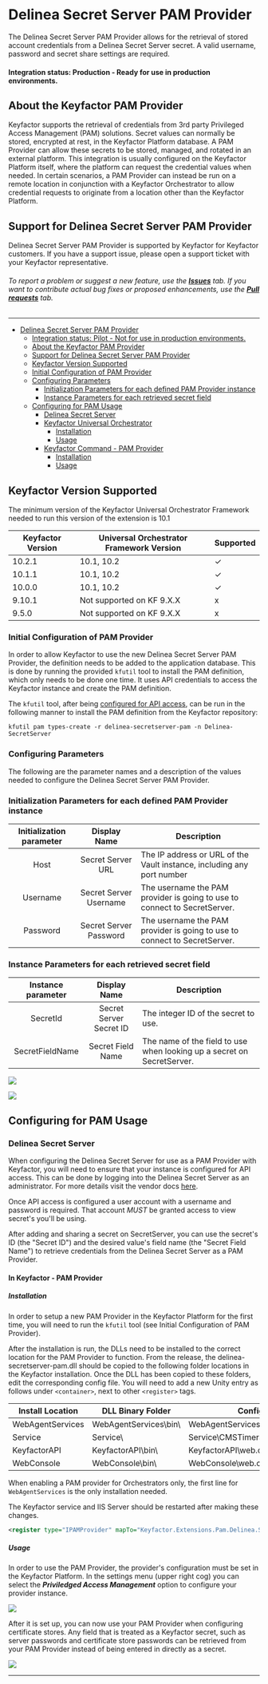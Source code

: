 # Delinea Secret Server PAM Provider

The Delinea Secret Server PAM Provider allows for the retrieval of stored account credentials from a Delinea Secret Server secret. A valid username, password and secret share settings are required.

#### Integration status: Production - Ready for use in production environments.


## About the Keyfactor PAM Provider

Keyfactor supports the retrieval of credentials from 3rd party Privileged Access Management (PAM) solutions. Secret values can normally be stored, encrypted at rest, in the Keyfactor Platform database. A PAM Provider can allow these secrets to be stored, managed, and rotated in an external platform. This integration is usually configured on the Keyfactor Platform itself, where the platform can request the credential values when needed. In certain scenarios, a PAM Provider can instead be run on a remote location in conjunction with a Keyfactor Orchestrator to allow credential requests to originate from a location other than the Keyfactor Platform.


## Support for Delinea Secret Server PAM Provider

Delinea Secret Server PAM Provider is supported by Keyfactor for Keyfactor customers. If you have a support issue, please open a support ticket with your Keyfactor representative.

###### To report a problem or suggest a new feature, use the **[Issues](../../issues)** tab. If you want to contribute actual bug fixes or proposed enhancements, use the **[Pull requests](../../pulls)** tab.


---




- [Delinea Secret Server PAM Provider](#delinea-secret-server-pam-provider)
    * [Integration status: Pilot - Not for use in production environments.](#integration-status--pilot---not-for-use-in-production-environments)
    * [About the Keyfactor PAM Provider](#about-the-keyfactor-pam-provider)
    * [Support for Delinea Secret Server PAM Provider](#support-for-delinea-secret-server-pam-provider)
    * [Keyfactor Version Supported](#keyfactor-version-supported)
    * [Initial Configuration of PAM Provider](#initial-configuration-of-pam-provider)
    * [Configuring Parameters](#configuring-parameters)
        + [Initialization Parameters for each defined PAM Provider instance](#initialization-parameters-for-each-defined-pam-provider-instance)
        + [Instance Parameters for each retrieved secret field](#instance-parameters-for-each-retrieved-secret-field)
    * [Configuring for PAM Usage](#configuring-for-pam-usage)
        + [Delinea Secret Server](#delinea-secret-server)
        + [Keyfactor Universal Orchestrator](#keyfactor-universal-orchestrator)
            - [Installation](#installation)
            - [Usage](#usage)
        + [Keyfactor Command - PAM Provider](#keyfactor-command---pam-provider)
            - [Installation](#installation-1)
            - [Usage](#usage-1)

## Keyfactor Version Supported

The minimum version of the Keyfactor Universal Orchestrator Framework needed to run this version of the extension is 10.1

| Keyfactor Version | Universal Orchestrator Framework Version | Supported    |
|-------------------|------------------------------------------|--------------|
| 10.2.1            | 10.1, 10.2                               | &check;      |
| 10.1.1            | 10.1, 10.2                               | &check;      |
| 10.0.0            | 10.1, 10.2                               | &check;      |
| 9.10.1            | Not supported on KF 9.X.X                | x            |
| 9.5.0             | Not supported on KF 9.X.X                | x            |

### Initial Configuration of PAM Provider
In order to allow Keyfactor to use the new Delinea Secret Server PAM Provider, the definition needs to be added to the application database.
This is done by running the provided `kfutil` tool to install the PAM definition, which only needs to be done one time. It uses API credentials to access the Keyfactor instance and create the PAM definition.

The `kfutil` tool, after being [configured for API access](https://github.com/Keyfactor/kfutil#quickstart), can be run in the following manner to install the PAM definition from the Keyfactor repository:

```
kfutil pam types-create -r delinea-secretserver-pam -n Delinea-SecretServer
```

### Configuring Parameters
The following are the parameter names and a description of the values needed to configure the Delinea Secret Server PAM Provider.

### Initialization Parameters for each defined PAM Provider instance
| Initialization parameter |      Display Name       | Description                                                               |
|:------------------------:|:-----------------------:|---------------------------------------------------------------------------|
|           Host           |    Secret Server URL    | The IP address or URL of the Vault instance, including any port number    |
|         Username         | Secret Server Username  | The username the PAM provider is going to use to connect to SecretServer. |
|         Password         | Secret Server Password  | The username the PAM provider is going to use to connect to SecretServer. |



### Instance Parameters for each retrieved secret field
| Instance parameter |       Display Name       | Description                                                            |
|:------------------:|:------------------------:|------------------------------------------------------------------------|
|      SecretId      | Secret Server Secret ID  | The integer ID of the secret to use.                                   |
|  SecretFieldName   |    Secret Field Name     | The name of the field to use when looking up a secret on SecretServer. |

![](../images/config.png)

![](images/config.png)

## Configuring for PAM Usage
### Delinea Secret Server
When configuring the Delinea Secret Server for use as a PAM Provider with Keyfactor, you will need to ensure that your 
instance is configured for API access. This can be done by logging into the Delinea Secret Server as an administrator.
For more details visit the vendor docs [here](https://docs.delinea.com/secrets/current/api-scripting/sdk-cli/index.md#setup_procedure).

Once API access is configured a user account with a username and password is required. That account *MUST* be granted access 
to view secret's you'll be using. 

After adding and sharing a secret on SecretServer, you can use the secret's ID (the "Secret ID") and the desired value's 
field name (the "Secret Field Name") to retrieve credentials from the Delinea Secret Server as a PAM Provider.

#### In Keyfactor - PAM Provider
##### Installation
In order to setup a new PAM Provider in the Keyfactor Platform for the first time, you will need to run the `kfutil` tool (see Initial Configuration of PAM Provider).

After the installation is run, the DLLs need to be installed to the correct location for the PAM Provider to function. From the release, the delinea-secretserver-pam.dll should be copied to the following folder locations in the Keyfactor installation. Once the DLL has been copied to these folders, edit the corresponding config file. You will need to add a new Unity entry as follows under `<container>`, next to other `<register>` tags.

| Install Location | DLL Binary Folder | Config File |
| --- | --- | --- |
| WebAgentServices | WebAgentServices\bin\ | WebAgentServices\web.config |
| Service | Service\ | Service\CMSTimerService.exe.config |
| KeyfactorAPI | KeyfactorAPI\bin\ | KeyfactorAPI\web.config |
| WebConsole | WebConsole\bin\ | WebConsole\web.config |

When enabling a PAM provider for Orchestrators only, the first line for `WebAgentServices` is the only installation needed.

The Keyfactor service and IIS Server should be restarted after making these changes.

```xml
<register type="IPAMProvider" mapTo="Keyfactor.Extensions.Pam.Delinea.SecretServerPam, delinea-secretserver-pam" name="Delinea-SecretServer" />
```




##### Usage
In order to use the PAM Provider, the provider's configuration must be set in the Keyfactor Platform. In the settings menu (upper right cog) you can select the ___Priviledged Access Management___ option to configure your provider instance.

![](images/setting.png)

After it is set up, you can now use your PAM Provider when configuring certificate stores. Any field that is treated as a Keyfactor secret, such as server passwords and certificate store passwords can be retrieved from your PAM Provider instead of being entered in directly as a secret.

![](images/password.png)


---




